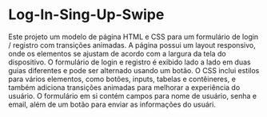 # Log-In-Sing-Up-Swipe

Este projeto um modelo de página HTML e CSS para um formulário de login / registro com transições animadas. A página possui um layout responsivo, onde os elementos se ajustam de acordo com a largura da tela do dispositivo. O formulário de login e registro é exibido lado a lado em duas guias diferentes e pode ser alternado usando um botão. O CSS inclui estilos para vários elementos, como botões, inputs, tabelas e contêineres, e também adiciona transições animadas para melhorar a experiência do usuário. O formulário em si contém campos para nome de usuário, senha e email, além de um botão para enviar as informações do usuári.
